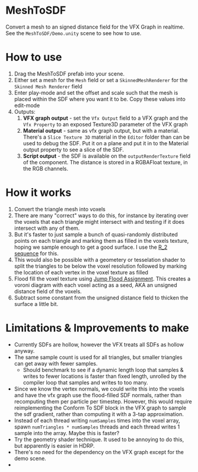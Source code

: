 # MeshToSDF 
Convert a mesh to an signed distance field for the VFX Graph in realtime.
See the `MeshToSDF/Demo.unity` scene to see how to use.

# How to use
1. Drag the MeshToSDF prefab into your scene.
2. Either set a mesh for the `Mesh` field or set a `SkinnedMeshRenderer` for the `Skinned Mesh Renderer` field
3. Enter play-mode and set the offset and scale such that the mesh is placed within the SDF where you want it to be. Copy these values into edit-mode
4. Outputs:
    1. **VFX graph output** - set the `Vfx Output` field to a VFX graph and the `Vfx Property` to an exposed Texture3D parameter of the VFX graph
    2. **Material output** - same as vfx graph output, but with a material. There's a `Slice Texture 3D` material in the `Editor` folder than can be used to debug the SDF. Put it on a plane and put it in to the Material output property to see a slice of the SDF.
    3. **Script output** - the SDF is available on the `outputRenderTexture` field of the component. The distance is stored in a RGBAFloat texture, in the RGB channels.


# How it works
1. Convert the triangle mesh into voxels
  1. There are many "correct" ways to do this, for instance by iterating over the voxels that each triangle might intersect with and testing if it does intersect with any of them.
  2. But it's faster to just sample a bunch of quasi-randomly distributed points on each triangle and marking them as filled in the voxels texture, hoping we sample enough to get a good surface. I use the [R_2 sequence](http://extremelearning.com.au/unreasonable-effectiveness-of-quasirandom-sequences/) for this.
   1. This would also be possible with a geometery or tesselation shader to split the triangles to be below the voxel resolution followed by marking the location of each vertex in the voxel texture as filled
2. Flood fill the voxel texture using [Jump Flood Assignment](https://blog.demofox.org/2016/02/29/fast-voronoi-diagrams-and-distance-dield-textures-on-the-gpu-with-the-jump-flooding-algorithm/). This creates a voroni diagram with each voxel acting as a seed, AKA an unsigned distance field of the voxels.
3. Subtract some constant from the unsigned distance field to thicken the surface a little bit. 

# Limitations & Improvements to make
* Currently SDFs are hollow, however the VFX treats all SDFs as hollow anyway.
* The same sample count is used for all triangles, but smaller triangles can get away with fewer samples.
  * Should benchmark to see if a dynamic length loop that samples & writes to fewer locations is faster than fixed length, unrolled by the compiler loop that samples and writes to too many.
* Since we know the vertex normals, we could write this into the voxels and have the vfx graph use the flood-filled SDF normals, rather than recomputing them per particle per timestep. However, this would require reimplementing the Conform To SDF block in the VFX graph to sample the sdf gradient, rather than computing it with a 3-tap approximation.
* Instead of each thread writing `numSamples` times into the voxel array, spawn `numTriangles * numSamples` threads and each thread writes 1 sample into the array. Maybe this is faster?
* Try the geometry shader technique. It used to be annoying to do this, but apparently is easier in HDRP.
* There's no need for the dependency on the VFX graph except for the demo scene.
*
